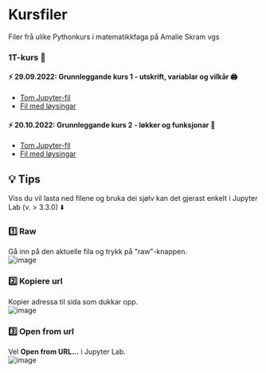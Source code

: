 # Kursfiler
Filer frå ulike Pythonkurs i matematikkfaga på Amalie Skram vgs

### 1T-kurs :rocket:
#### :zap: 29.09.2022: Grunnleggande kurs 1 - utskrift, variablar og vilkår :printer:
- [Tom Jupyter-fil](https://github.com/Matematikk-Amalie-Skram-vgs/kursfiler/blob/main/Kurs1%20-%20Utskrift_variablar_vilkaar.ipynb)
- [Fil med løysingar](https://github.com/Matematikk-Amalie-Skram-vgs/kursfiler/blob/main/Kurs1%20-%20L%C3%98YSING%20-%20Utskrift_variablar_vilkaar.ipynb)

#### :zap: 20.10.2022: Grunnleggande kurs 2 - løkker og funksjonar :repeat:
- [Tom Jupyter-fil](https://github.com/Matematikk-Amalie-Skram-vgs/kursfiler/blob/main/Kurs2%20-%20L%C3%B8kker_og_funksjonar.ipynb)
- [Fil med løysingar](https://github.com/Matematikk-Amalie-Skram-vgs/kursfiler/blob/main/Kurs2%20-%20L%C3%98YSING%20-%20L%C3%B8kker_og_funksjonar.ipynb)

## :bulb: Tips

Viss du vil lasta ned filene og bruka dei sjølv kan det gjerast enkelt i Jupyter Lab (v. > 3.3.0) :arrow_down:

### 1️⃣ Raw

Gå inn på den aktuelle fila og trykk på "raw"-knappen. <br>
![image](https://user-images.githubusercontent.com/79814135/192210705-1212dc15-8e61-4f31-ab81-9002dd814ea7.png)

### 2️⃣ Kopiere url

Kopier adressa til sida som dukkar opp. <br>
![image](https://user-images.githubusercontent.com/79814135/192210812-ffa3f79c-1f9d-4059-b9dd-5184ff6850d7.png)

### 3️⃣ Open from url

Vel **Open from URL...** i Jupyter Lab. <br>
![image](https://user-images.githubusercontent.com/79814135/192210948-370062c9-81d9-4158-a935-e25aad7332bc.png)

